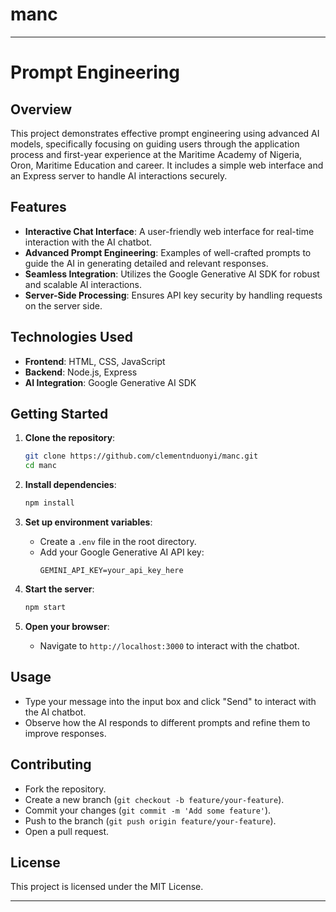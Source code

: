 # manc
---

# Prompt Engineering

## Overview
This project demonstrates effective prompt engineering using advanced AI models, specifically focusing on guiding users through the application process and first-year experience at the Maritime Academy of Nigeria, Oron, Maritime Education and career. It includes a simple web interface and an Express server to handle AI interactions securely.

## Features
- **Interactive Chat Interface**: A user-friendly web interface for real-time interaction with the AI chatbot.
- **Advanced Prompt Engineering**: Examples of well-crafted prompts to guide the AI in generating detailed and relevant responses.
- **Seamless Integration**: Utilizes the Google Generative AI SDK for robust and scalable AI interactions.
- **Server-Side Processing**: Ensures API key security by handling requests on the server side.

## Technologies Used
- **Frontend**: HTML, CSS, JavaScript
- **Backend**: Node.js, Express
- **AI Integration**: Google Generative AI SDK

## Getting Started
1. **Clone the repository**:
    ```sh
    git clone https://github.com/clementnduonyi/manc.git
    cd manc
    ```

2. **Install dependencies**:
    ```sh
    npm install
    ```

3. **Set up environment variables**:
    - Create a `.env` file in the root directory.
    - Add your Google Generative AI API key:
      ```
      GEMINI_API_KEY=your_api_key_here
      ```

4. **Start the server**:
    ```sh
    npm start
    ```

5. **Open your browser**:
    - Navigate to `http://localhost:3000` to interact with the chatbot.

## Usage
- Type your message into the input box and click "Send" to interact with the AI chatbot.
- Observe how the AI responds to different prompts and refine them to improve responses.

## Contributing
- Fork the repository.
- Create a new branch (`git checkout -b feature/your-feature`).
- Commit your changes (`git commit -m 'Add some feature'`).
- Push to the branch (`git push origin feature/your-feature`).
- Open a pull request.

## License
This project is licensed under the MIT License.

---
